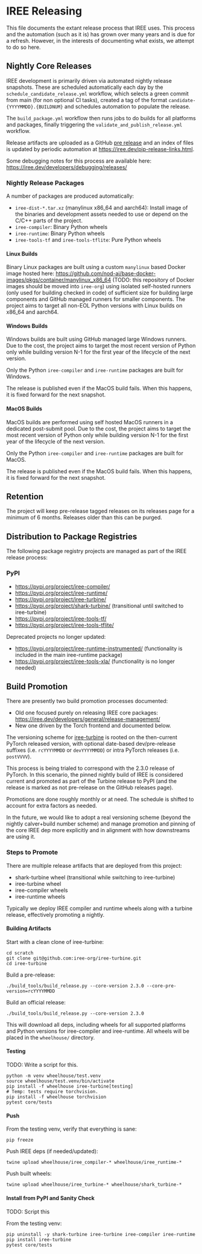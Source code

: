 # IREE Releasing

This file documents the extant release process that IREE uses. This process
and the automation (such as it is) has grown over many years and is due for
a refresh. However, in the interests of documenting what exists, we attempt
to do so here.

## Nightly Core Releases

IREE development is primarily driven via automated nightly release snapshots.
These are scheduled automatically each day by the 
`schedule_candidate_release.yml` workflow, which selects a green commit from
main (for non optional CI tasks), created a tag of the format
`candidate-{YYYYMMDD}.{BUILDNUM}` and schedules automation to populate the
release.

The `build_package.yml` workflow then runs jobs to do builds for all
platforms and packages, finally triggering the 
`validate_and_publish_release.yml` workflow.

Release artifacts are uploaded as a GitHub
[pre release](https://github.com/iree-org/iree/releases) and an index of files
is updated by periodic automation at https://iree.dev/pip-release-links.html.

Some debugging notes for this process are available here: 
https://iree.dev/developers/debugging/releases/

### Nightly Release Packages

A number of packages are produced automatically:

* `iree-dist-*.tar.xz` (manylinux x86_64 and aarch64): Install image of the
  binaries and development assets needed to use or depend on the C/C++ parts
  of the project.
* `iree-compiler`: Binary Python wheels
* `iree-runtime`: Binary Python wheels
* `iree-tools-tf` and `iree-tools-tflite`: Pure Python wheels

#### Linux Builds

Binary Linux packages are built using a custom `manylinux` based Docker 
image hosted here: https://github.com/nod-ai/base-docker-images/pkgs/container/manylinux_x86_64
(TODO: this repository of Docker images should be moved into `iree-org`) using
isolated self-hosted runners (only used for building checked in code) of
sufficient size for building large components and GitHub managed runners for
smaller components. The project aims to target all non-EOL Python versions with
Linux builds on x86_64 and aarch64.

#### Windows Builds

Windows builds are built using GitHub managed large Windows runners. Due to the
cost, the project aims to target the most recent version of Python only while
building version N-1 for the first year of the lifecycle of the next version.

Only the Python `iree-compiler` and `iree-runtime` packages are built for
Windows.

The release is published even if the MacOS build fails. When this happens, it
is fixed forward for the next snapshot.

#### MacOS Builds

MacOS builds are performed using self hosted MacOS runners in a dedicated
post-submit pool. Due to the cost, the project aims to target the most recent 
version of Python only while building version N-1 for the first year of the 
lifecycle of the next version.

Only the Python `iree-compiler` and `iree-runtime` packages are built for
MacOS.

The release is published even if the MacOS build fails. When this happens, it
is fixed forward for the next snapshot.

## Retention

The project will keep pre-release tagged releases on its releases page for a
minimum of 6 months. Releases older than this can be purged.

## Distribution to Package Registries

The following package registry projects are managed as part of the IREE
release process:

### PyPI

* https://pypi.org/project/iree-compiler/
* https://pypi.org/project/iree-runtime/
* https://pypi.org/project/iree-turbine/
* https://pypi.org/project/shark-turbine/ (transitional until switched to
  iree-turbine)
* https://pypi.org/project/iree-tools-tf/
* https://pypi.org/project/iree-tools-tflite/

Deprecated projects no longer updated:

* https://pypi.org/project/iree-runtime-instrumented/ (functionality is
  included in the main iree-runtime package)
* https://pypi.org/project/iree-tools-xla/ (functionality is no longer needed)


## Build Promotion

There are presently two build promotion processes documented:

* Old one focused purely on releasing IREE core packages: 
https://iree.dev/developers/general/release-management/
* New one driven by the Torch frontend and documented below.

The versioning scheme for 
[iree-turbine](https://github.com/iree-org/iree-turbine) is rooted on the
then-current PyTorch released version, with optional date-based dev/pre-release
suffixes (i.e. `rcYYYYMMDD` or `devYYYYMMDD`) or intra PyTorch releases
(i.e. `postVVVV`).

This process is being trialed to correspond with the 2.3.0 release of PyTorch.
In this scenario, the pinned nightly build of IREE is considered current and
promoted as part of the Turbine release to PyPI (and the release is marked as
not pre-release on the GitHub releases page).

Promotions are done roughly monthly or at need. The schedule is shifted to
account for extra factors as needed.

In the future, we would like to adopt a real versioning scheme (beyond the
nightly calver+build number scheme) and manage promotion and pinning of the
core IREE dep more explicitly and in alignment with how downstreams are using
it.

### Steps to Promote

There are multiple release artifacts that are deployed from this project:

* shark-turbine wheel (transitional while switching to iree-turbine)
* iree-turbine wheel
* iree-compiler wheels
* iree-runtime wheels

Typically we deploy IREE compiler and runtime wheels along with a turbine
release, effectively promoting a nightly.

#### Building Artifacts

Start with a clean clone of iree-turbine:

```
cd scratch
git clone git@github.com:iree-org/iree-turbine.git
cd iree-turbine
```

Build a pre-release:

```
./build_tools/build_release.py --core-version 2.3.0 --core-pre-version=rcYYYYMMDD
```

Build an official release:

```
./build_tools/build_release.py --core-version 2.3.0
```

This will download all deps, including wheels for all supported platforms and
Python versions for iree-compiler and iree-runtime. All wheels will be placed
in the `wheelhouse/` directory.


#### Testing

TODO: Write a script for this.

```
python -m venv wheelhouse/test.venv
source wheelhouse/test.venv/bin/activate
pip install -f wheelhouse iree-turbine[testing]
# Temp: tests require torchvision.
pip install -f wheelhouse torchvision
pytest core/tests
```

#### Push

From the testing venv, verify that everything is sane:

```
pip freeze
```

Push IREE deps (if needed/updated):

```
twine upload wheelhouse/iree_compiler-* wheelhouse/iree_runtime-*
```

Push built wheels:

```
twine upload wheelhouse/iree_turbine-* wheelhouse/shark_turbine-*
```

#### Install from PyPI and Sanity Check

TODO: Script this

From the testing venv:

```
pip uninstall -y shark-turbine iree-turbine iree-compiler iree-runtime
pip install iree-turbine
pytest core/tests
```
